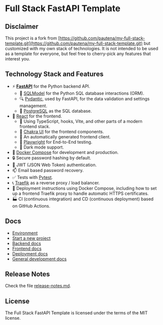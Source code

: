 # Full Stack FastAPI Template

## Disclaimer


This project is a fork from [https://github.com/pautena/my-full-stack-template.git](https://github.com/pautena/my-full-stack-template.git) but customized with my own stack of technologies. It is not intended to be used as a template for everyone, but feel free to cherry-pick any features that interest you.

## Technology Stack and Features

- ⚡ [**FastAPI**](https://fastapi.tiangolo.com) for the Python backend API.
    - 🧰 [SQLModel](https://sqlmodel.tiangolo.com) for the Python SQL database interactions (ORM).
    - 🔍 [Pydantic](https://docs.pydantic.dev), used by FastAPI, for the data validation and settings management.
    - 💾 [PostgreSQL](https://www.postgresql.org) as the SQL database.
- 🚀 [React](https://react.dev) for the frontend.
    - 💃 Using TypeScript, hooks, Vite, and other parts of a modern frontend stack.
    - 🎨 [Chakra UI](https://chakra-ui.com) for the frontend components.
    - 🤖 An automatically generated frontend client.
    - 🧪 [Playwright](https://playwright.dev) for End-to-End testing.
    - 🦇 Dark mode support.
- 🐋 [Docker Compose](https://www.docker.com) for development and production.
- 🔒 Secure password hashing by default.
- 🔑 JWT (JSON Web Token) authentication.
- 📫 Email based password recovery.
- ✅ Tests with [Pytest](https://pytest.org).
- 📞 [Traefik](https://traefik.io) as a reverse proxy / load balancer.
- 🚢 Deployment instructions using Docker Compose, including how to set up a frontend Traefik proxy to handle automatic HTTPS certificates.
- 🏭 CI (continuous integration) and CD (continuous deployment) based on GitHub Actions.

## Docs

- [Environment](./docs/environment.md)
- [Start a new project](./docs/start_project.md)
- [Backend docs](./backend/README.md)
- [Frontend docs](./frontend/README.md)
- [Deployment docs](./docs/deployment.md)
- [General development docs](./docs/development.md)

## Release Notes

Check the file [release-notes.md](./release-notes.md).

## License

The Full Stack FastAPI Template is licensed under the terms of the MIT license.
